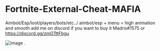 # Fortnite-External-Cheat-MAFIA
Aimbot/Esp/loot/players/bots/etc../ aimbot/esp + menu = high animation and smooth
add me on discord if you want to buy it Madris#1575 or https://discord.gg/zmGTttFbgu

![image](https://user-images.githubusercontent.com/95445812/166798549-9aac9ecf-f40b-4cd1-92b9-94a15203fb22.png)
.
